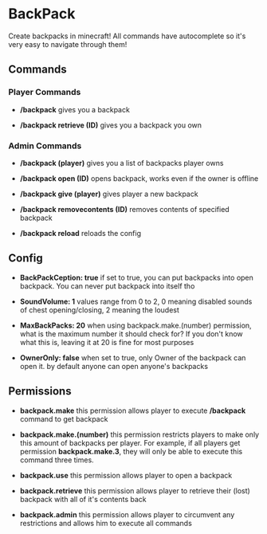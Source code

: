 # BackPack
Create backpacks in minecraft!
All commands have autocomplete so it's very easy to navigate through them!

## Commands

### Player Commands

* **/backpack**
gives you a backpack

* **/backpack retrieve (ID)**
gives you a backpack you own

### Admin Commands

* **/backpack (player)**
gives you a list of backpacks player owns

* **/backpack open (ID)**
opens backpack, works even if the owner is offline

* **/backpack give (player)**
gives player a new backpack

* **/backpack removecontents (ID)**
removes contents of specified backpack

* **/backpack reload**
reloads the config


## Config

* **BackPackCeption: true**
if set to true, you can put backpacks into open backpack. You can never put backpack into itself tho

* **SoundVolume: 1**
values range from 0 to 2, 0 meaning disabled sounds of chest opening/closing, 2 meaning the loudest

* **MaxBackPacks: 20**
when using backpack.make.(number) permission, what is the maximum number it should check for? If you don't know what this is, leaving it at 20 is fine for most purposes

* **OwnerOnly: false**
when set to true, only Owner of the backpack can open it. by default anyone can open anyone's backpacks


## Permissions

* **backpack.make**
this permission allows player to execute **/backpack** command to get backpack

* **backpack.make.(number)**
this permission restricts players to make only this amount of backpacks per player. For example, if all players get permission **backpack.make.3**, they will only be able to execute this command three times.

* **backpack.use**
this permission allows player to open a backpack

* **backpack.retrieve**
this permission allows player to retrieve their (lost) backpack with all of it's contents back

* **backpack.admin**
this permission allows player to circumvent any restrictions and allows him to execute all commands
